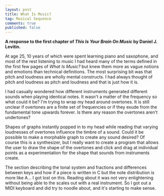 ```yaml
---
layout: post
title: What Is Music?
tag: Musical Sequence
comments: true
published: false
---
```


**A response to the first chapter of _This Is Your Brain On Music_ by Daniel J. Levitin.**

At age 25, 10 years of which were spent learning piano and saxophone, and most of the rest listening to music I had heard many of the terms defined in the first few pages of _What Is Music?_ but knew them more as vague notions and emotions than technical definitions. The most surprising bit was that pitch and loudness are wholly mental constructs. I had always thought of pitch and loudness as pitch and loudness and that is just how it is.

I had casually wondered how different instruments generated different sounds when playing identical notes. It wasn't a matter of the frequency so what could it be? I'm trying to wrap my head around overtones. It is still unclear if overtones are a finite set of frequencies or if they exude from the fundamental tone upwards forever. Is there any reason the overtones aren't undertones?

Shapes of graphs instantly popped in to my head while reading that varying loudnesses of overtones influence the timbre of a sound. Could it be possible to make a morphable graph to create any sound desired? Of course this is a synthesizer, but I really want to create a program that allows the user to draw the shape of the overtones and click and drag at individual points as a experimentation for the shape that sounds from instruments create.

The section describing the tonal system and fractions and differences between keys and how if a piece is written in C but the note distribution is more like A… I got lost on this. Reading about it was not very enlightening without being able to the scales out with a real instrument. So I got out a MIDI keyboard and did try to noodle about, and it's starting to make sense.